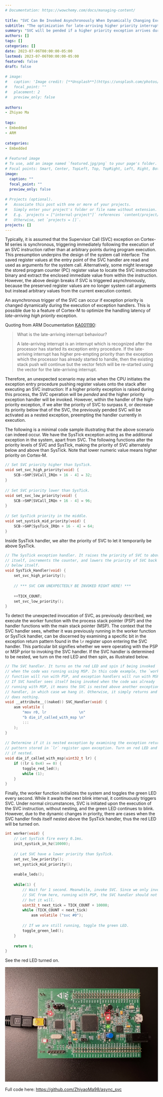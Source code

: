 ```yaml
---
# Documentation: https://wowchemy.com/docs/managing-content/

title: "SVC Can Be Invoked Asynchronously When Dynamically Changing Exception Priority on Cortex-M"
subtitle: "The optimization for late-arriving higher priority interrupt on Cortex-M may cause SVC to be pended and later triggered asynchronously if there is certain priority change."
summary: "SVC will be pended if a higher priority exception arrives during the stacking. If the priority of SVC is raised above the previously higher priority exception inside its handler, SVC will be activated immediately, nested above the current handler, which causes problems because the register context seen by the SVC handler is not system call arguments."
authors: []
tags: []
categories: []
date: 2023-07-06T00:00:00-05:00
lastmod: 2023-07-06T00:00:00-05:00
featured: false
draft: false

# image:
#   caption: 'Image credit: [**Unsplash**](https://unsplash.com/photos/CpkOjOcXdUY)'
#   focal_point: ""
#   placement: 2
#   preview_only: false

authors:
- Zhiyao Ma

tags:
- Embedded
- ARM

categories:
- Embedded

# Featured image
# To use, add an image named `featured.jpg/png` to your page's folder.
# Focal points: Smart, Center, TopLeft, Top, TopRight, Left, Right, BottomLeft, Bottom, BottomRight.
image:
  caption: ""
  focal_point: ""
  preview_only: false

# Projects (optional).
#   Associate this post with one or more of your projects.
#   Simply enter your project's folder or file name without extension.
#   E.g. `projects = ["internal-project"]` references `content/project/deep-learning/index.md`.
#   Otherwise, set `projects = []`.
projects: []
---
```


Typically, it is assumed that the Supervisor Call (SVC) exception on Cortex-M series is synchronous, triggering immediately following the execution of an SVC instruction rather than at arbitrary points during program execution. This presumption underpins the design of the system call interface: The saved register values at the entry point of the SVC handler are read and used as arguments for the system call. Alternatively, some might leverage the stored program counter (PC) register value to locate the SVC instruction binary and extract the enclosed immediate value from within the instruction. However, the above design breaks if SVC is triggered asynchronously, because the preserved register values are no longer system call arguments but instead arbitrary values from the current execution context.

An asynchronous trigger of the SVC can occur if exception priority is changed dynamically during the execution of exception handlers. This is possible due to a feature of Cortex-M to optimize the handling latency of *late-arriving high priority* exception.

Quoting from ARM Documentation [KA001190](https://developer.arm.com/documentation/ka001190/latest/):

> What is the late-arriving interrupt behaviour?
>
> A late-arriving interrupt is an interrupt which is recognized after the processor has started its exception entry procedure. If the late-arriving interrupt has higher pre-empting priority than the exception which the processor has already started to handle, then the existing stack push will continue but the vector fetch will be re-started using the vector for the late-arriving interrupt.

Therefore, an unexpected scenario may arise when the CPU initiates the exception entry procedure pushing register values onto the stack after executing an SVC instruction: If a higher priority exception is raised during this process, the SVC operation will be *pended* and the higher priority exception handler will be invoked. However, within the handler of the high-priority exception, if we alter the priority of SVC to surpass it, or decrease its priority below that of the SVC, the previously pended SVC will be activated as a nested exception, preempting the handler currently in execution.

The following is a minimal code sample illustrating that the above scenario can indeed occur. We have the SysTick exception acting as the additional exception in the system, apart from SVC. The following functions alter the priority levels of SVC and SysTick, making the priority of SVC alternately below and above than SysTick. Note that lower numeric value means higher priority on Cortex-M.

```c
// Set SVC priority higher than SysTick.
void set_svc_high_priority(void) {
    SCB->SHP[SVCall_IRQn + 16 - 4] = 32;
}

// Set SVC priority lower than SysTick.
void set_svc_low_priority(void) {
    SCB->SHP[SVCall_IRQn + 16 - 4] = 96;
}

// Set SysTick priority in the middle.
void set_systick_mid_priority(void) {
    SCB->SHP[SysTick_IRQn + 16 - 4] = 64;
}
```

Inside SysTick handler, we alter the priority of SVC to let it temporarily be above SysTick.

```c
// The SysTick exception handler. It raises the priority of SVC to above
// itself, increments the counter, and lowers the priority of SVC back to
// below itself.
void SysTick_Handler(void) {
    set_svc_high_priority();

    // *** SVC CAN UNEXPECTEDLY BE INVOKED RIGHT HERE! ***

    ++TICK_COUNT;
    set_svc_low_priority();
}
```

To detect the unexpected invocation of SVC, as previously described, we execute the worker function with the process stack pointer (PSP) and the handler functions with the main stack pointer (MSP). The context that the SVC handler sees, whether it was previously running in the worker function or SysTick handler, can be discerned by examining a specific bit in the exception return pattern found in the `lr` register upon entering the SVC handler. This particular bit signifies whether we were operating with the PSP or MSP prior to invoking the SVC handler. If the SVC handler is determined to be nested, we turn on the red LED and then spin, as illustrated below.

```c
// The SVC handler. It turns on the red LED and spin if being invoked
// when the code was running using MSP. In this code example, the `worker()`
// function will run with PSP, and exception handlers will run with MSP.
// If SVC handler sees itself being invoked when the code was already
// running with MSP, it means the SVC is nested above another exception
// handler, in which case we hang it. Otherwise, it simply returns and
// does nothing.
void __attribute__((naked)) SVC_Handler(void) {
    asm volatile (
        "mov r0, lr               \n"
        "b die_if_called_with_msp \n"
        :::
    );
}

// Determine if it is nested exception by examining the exception return
// pattern stored in `lr` register upon exception. Turn on red LED and spin
// if nested.
void die_if_called_with_msp(uint32_t lr) {
    if ((lr & 0x4) == 0) {
        toggle_red_led();
        while (1);
    }
}
```

Finally, the worker function initializes the system and toggles the green LED every second. While it awaits the next blink interval, it continuously triggers SVC. Under normal circumstances, SVC is initiated upon the execution of the SVC instruction, without nesting, and the green LED continues to blink. However, due to the dynamic changes in priority, there are cases when the SVC handler finds itself nested above the SysTick handler, thus the red LED will be turned on.

```c
int worker(void) {
    // Let SysTick fire every 0.1ms.
    init_systick_in_hz(10000);

    // Let SVC have a lower priority than SysTick.
    set_svc_low_priority();
    set_systick_mid_priority();

    enable_leds();

    while(1) {
        // Wait for 1 second. Meanwhile, invoke SVC. Since we only invoke
        // SVC from here, running with PSP, the SVC handler should not spin,
        // but it will.
        uint32_t next_tick = TICK_COUNT + 10000;
        while (TICK_COUNT < next_tick)
            asm volatile ("svc #0");
        
        // If we are still running, toggle the green LED.
        toggle_green_led();
    }

    return 0;
}
```

See the red LED turned on.

![Board with Red LED Turned On](board.jpg)

Full code here: https://github.com/ZhiyaoMa98/async_svc
